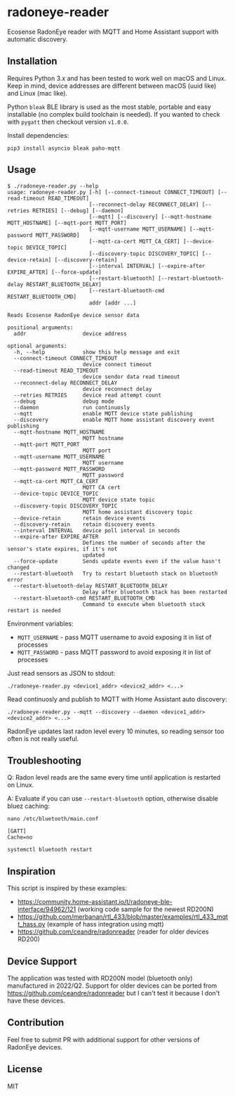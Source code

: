 # radoneye-reader

Ecosense RadonEye reader with MQTT and Home Assistant support with automatic discovery.

## Installation

Requires Python 3.x and has been tested to work well on macOS and Linux. Keep in mind, device
addresses are different between macOS (uuid like) and Linux (mac like).

Python `bleak` BLE library is used as the most stable, portable and easy installable (no complex
build toolchain is needed). If you wanted to check with `pygatt` then checkout version `v1.0.0`.

Install dependencies:

```
pip3 install asyncio bleak paho-mqtt
```

## Usage

```
$ ./radoneye-reader.py --help
usage: radoneye-reader.py [-h] [--connect-timeout CONNECT_TIMEOUT] [--read-timeout READ_TIMEOUT]
                          [--reconnect-delay RECONNECT_DELAY] [--retries RETRIES] [--debug] [--daemon]
                          [--mqtt] [--discovery] [--mqtt-hostname MQTT_HOSTNAME] [--mqtt-port MQTT_PORT]
                          [--mqtt-username MQTT_USERNAME] [--mqtt-password MQTT_PASSWORD]
                          [--mqtt-ca-cert MQTT_CA_CERT] [--device-topic DEVICE_TOPIC]
                          [--discovery-topic DISCOVERY_TOPIC] [--device-retain] [--discovery-retain]
                          [--interval INTERVAL] [--expire-after EXPIRE_AFTER] [--force-update]
                          [--restart-bluetooth] [--restart-bluetooth-delay RESTART_BLUETOOTH_DELAY]
                          [--restart-bluetooth-cmd RESTART_BLUETOOTH_CMD]
                          addr [addr ...]

Reads Ecosense RadonEye device sensor data

positional arguments:
  addr                  device address

optional arguments:
  -h, --help            show this help message and exit
  --connect-timeout CONNECT_TIMEOUT
                        device connect timeout
  --read-timeout READ_TIMEOUT
                        device sendor data read timeout
  --reconnect-delay RECONNECT_DELAY
                        device reconnect delay
  --retries RETRIES     device read attempt count
  --debug               debug mode
  --daemon              run continuosly
  --mqtt                enable MQTT device state publishing
  --discovery           enable MQTT home assistant discovery event publishing
  --mqtt-hostname MQTT_HOSTNAME
                        MQTT hostname
  --mqtt-port MQTT_PORT
                        MQTT port
  --mqtt-username MQTT_USERNAME
                        MQTT username
  --mqtt-password MQTT_PASSWORD
                        MQTT password
  --mqtt-ca-cert MQTT_CA_CERT
                        MQTT CA cert
  --device-topic DEVICE_TOPIC
                        MQTT device state topic
  --discovery-topic DISCOVERY_TOPIC
                        MQTT home assistant discovery topic
  --device-retain       retain device events
  --discovery-retain    retain discovery events
  --interval INTERVAL   device poll interval in seconds
  --expire-after EXPIRE_AFTER
                        Defines the number of seconds after the sensor's state expires, if it's not
                        updated
  --force-update        Sends update events even if the value hasn't changed
  --restart-bluetooth   Try to restart bluetooth stack on bluetooth error
  --restart-bluetooth-delay RESTART_BLUETOOTH_DELAY
                        Delay after bluetooth stack has been restarted
  --restart-bluetooth-cmd RESTART_BLUETOOTH_CMD
                        Command to execute when bluetooth stack restart is needed
```

Environment variables:

- `MQTT_USERNAME` - pass MQTT username to avoid exposing it in list of processes
- `MQTT_PASSWORD` - pass MQTT password to avoid exposing it in list of processes

Just read sensors as JSON to stdout:

```
./radoneye-reader.py <device1_addr> <device2_addr> <...>
```

Read continuosly and publish to MQTT with Home Assistant auto discovery:

```
./radoneye-reader.py --mqtt --discovery --daemon <device1_addr> <device2_addr> <...>
```

RadonEye updates last radon level every 10 minutes, so reading sensor too often is not really
useful.

## Troubleshooting

Q: Radon level reads are the same every time until application is restarted on Linux.

A: Evaluate if you can use `--restart-bluetooth` option, otherwise disable bluez caching:

```
nano /etc/bluetooth/main.conf

[GATT]
Cache=no

systemctl bluetooth restart
```

## Inspiration

This script is inspired by these examples:

- https://community.home-assistant.io/t/radoneye-ble-interface/94962/121 (working code sample for
  the newest RD200N)
- https://github.com/merbanan/rtl_433/blob/master/examples/rtl_433_mqtt_hass.py (example of hass
  integration using mqtt)
- https://github.com/ceandre/radonreader (reader for older devices RD200)

## Device Support

The application was tested with RD200N model (bluetooth only) manufactured in 2022/Q2. Support for
older devices can be ported from https://github.com/ceandre/radonreader but I can't test it because
I don't have these devices.

## Contribution

Feel free to submit PR with additional support for other versions of RadonEye devices.

## License

MIT
